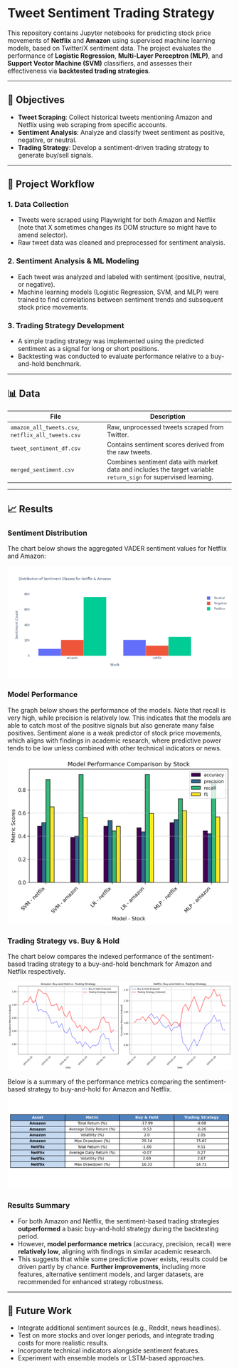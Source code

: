 # Tweet Sentiment Trading Strategy

This repository contains Jupyter notebooks for predicting stock price movements of **Netflix** and **Amazon** using supervised machine learning models, based on Twitter/X sentiment data. The project evaluates the performance of **Logistic Regression**, **Multi-Layer Perceptron (MLP)**, and **Support Vector Machine (SVM)** classifiers, and assesses their effectiveness via **backtested trading strategies**.

---

## 🎯 Objectives

- **Tweet Scraping**: Collect historical tweets mentioning Amazon and Netflix using web scraping from specific accounts.
- **Sentiment Analysis**: Analyze and classify tweet sentiment as positive, negative, or neutral.
- **Trading Strategy**: Develop a sentiment-driven trading strategy to generate buy/sell signals.

---

## 🔁 Project Workflow

### 1. Data Collection
- Tweets were scraped using Playwright for both Amazon and Netflix (note that X sometimes changes its DOM structure so might have to amend selector).
- Raw tweet data was cleaned and preprocessed for sentiment analysis.

### 2. Sentiment Analysis & ML Modeling
- Each tweet was analyzed and labeled with sentiment (positive, neutral, or negative).
- Machine learning models (Logistic Regression, SVM, and MLP) were trained to find correlations between sentiment trends and subsequent stock price movements.

### 3. Trading Strategy Development
- A simple trading strategy was implemented using the predicted sentiment as a signal for long or short positions.
- Backtesting was conducted to evaluate performance relative to a buy-and-hold benchmark.

---

## 📊 Data

| File | Description |
|------|-------------|
| `amazon_all_tweets.csv`, `netflix_all_tweets.csv` | Raw, unprocessed tweets scraped from Twitter. |
| `tweet_sentiment_df.csv` | Contains sentiment scores derived from the raw tweets. |
| `merged_sentiment.csv` | Combines sentiment data with market data and includes the target variable `return_sign` for supervised learning. |

---

## 📈 Results

### Sentiment Distribution

The chart below shows the aggregated VADER sentiment values for Netflix and Amazon:

![Sentiment Distribution](notebooks/images/sentiment_distribution.png)

### Model Performance

The graph below shows the performance of the models. Note that recall is very high, while precision is relatively low. This indicates that the models are able to catch most of the positive signals but also generate many false positives. Sentiment alone is a weak predictor of stock price movements, which aligns with findings in academic research, where predictive power tends to be low unless combined with other technical indicators or news.

![Model Performance](notebooks/images/model_performance.png)

### Trading Strategy vs. Buy & Hold

The chart below compares the indexed performance of the sentiment-based trading strategy to a buy-and-hold benchmark for Amazon and Netflix respectively.

![Strategy vs Buy & Hold Table](notebooks/images/strategy_vs_buyhold.png)

Below is a summary of the performance metrics comparing the sentiment-based strategy to buy-and-hold for Amazon and Netflix.
![Performance Table](notebooks/images/strategy_vs_buyhold_table.png)
### Results Summary
- For both Amazon and Netflix, the sentiment-based trading strategies **outperformed** a basic buy-and-hold strategy during the backtesting period.
- However, **model performance metrics** (accuracy, precision, recall) were **relatively low**, aligning with findings in similar academic research.
- This suggests that while some predictive power exists, results could be driven partly by chance. **Further improvements**, including more features, alternative sentiment models, and larger datasets, are recommended for enhanced strategy robustness.

---

## 🚀 Future Work

- Integrate additional sentiment sources (e.g., Reddit, news headlines).
- Test on more stocks and over longer periods, and integrate trading costs for more realistic results.
- Incorporate technical indicators alongside sentiment features.
- Experiment with ensemble models or LSTM-based approaches.

